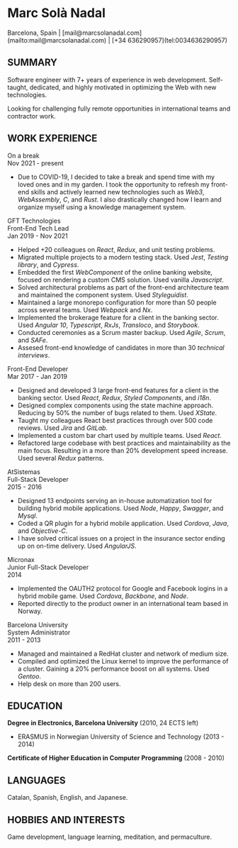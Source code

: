 Marc Solà Nadal
======

<div class="personal-details">
Barcelona, Spain | [mail@marcsolanadal.com](mailto:mail@marcsolanadal.com) | [+34 636290957](tel:0034636290957)
</div>

SUMMARY
------

Software engineer with 7+ years of experience in web development.
Self-taught, dedicated, and highly motivated in optimizing the Web with new technologies.

Looking for challenging fully remote opportunities in international teams and contractor work.

WORK EXPERIENCE
---------

<div class="experience">
<div class="job-title">On a break</div>
<div class="date">Nov 2021 - present</div>
</div>

- Due to COVID-19, I decided to take a break and spend time with my loved ones and in my garden.
I took the opportunity to refresh my front-end skills and actively learned new technologies such as *Web3*, *WebAssembly*, *C*, and *Rust*.
I also drastically changed how I learn and organize myself using a knowledge management system.

<div class="company">GFT Technologies</div>
<div class="experience">
<div class="job-title">Front-End Tech Lead</div>
<div class="date">Jan 2019 - Nov 2021</div>
</div>

- Helped +20 colleagues on *React*, *Redux*, and unit testing problems.
- Migrated multiple projects to a modern testing stack. Used *Jest*, *Testing library*, and *Cypress*.
- Embedded the first *WebComponent* of the online banking website, focused on rendering a custom CMS solution. Used vanilla *Javascript*.
- Solved architectural problems as part of the front-end architecture team and maintained the component system. Used *Styleguidist*.
- Maintained a large monorepo configuration for more than 50 people across several teams. Used *Webpack* and *Nx*.
- Implemented the brokerage feature for a client in the banking sector. Used *Angular 10*, *Typescript*, *RxJs*, *Transloco*, and *Storybook*.
- Conducted ceremonies as a Scrum master backup. Used *Agile*, *Scrum*, and *SAFe*.
- Assesed front-end knowledge of candidates in more than 30 *technical interviews*.

<div class="experience">
<div class="job-title">Front-End Developer</div>
<div class="date">Mar 2017 - Jan 2019</div>
</div>

- Designed and developed 3 large front-end features for a client in the banking sector. Used *React*, *Redux*, *Styled Components*, and *i18n*.
- Designed complex components using the state machine approach. Reducing by 50% the number of bugs related to them. Used *XState*.
- Taught my colleagues React best practices through over 500 code reviews. Used *Jira* and *GitLab*.
- Implemented a custom bar chart used by multiple teams. Used *React*.
- Refactored large codebase with best practices and maintainability as the main focus. Resulting in a more than 20% development speed increase. Used several *Redux* patterns.

<div class="company">AtSistemas</div>
<div class="experience">
<div class="job-title">Full-Stack Developer</div>
<div class="date">2015 - 2016</div>
</div>

- Designed 13 endpoints serving an in-house automatization tool for building hybrid mobile applications. Used *Node*, *Happy*, *Swagger*, and *Mysql*.
- Coded a QR plugin for a hybrid mobile application. Used *Cordova*, *Java*, and *Objective-C*.
- I have solved critical issues on a project in the insurance sector ending up on on-time delivery. Used *AngularJS*.

<div class="company">Micronax</div>
<div class="experience">
<div class="job-title">Junior Full-Stack Developer</div>
<div class="date">2014</div>
</div>

- Implemented the OAUTH2 protocol for Google and Facebook logins in a hybrid mobile game. Used *Cordova*, *Backbone*, and *Node*.
- Reported directly to the product owner in an international team based in Norway.

<div class="company">Barcelona University</div>
<div class="experience">
<div class="job-title">System Administrator</div>
<div class="date">2011 - 2013</div>
</div>

- Managed and maintained a RedHat cluster and network of medium size.
- Compiled and optimized the Linux kernel to improve the performance of a cluster. Gaining a 20% performance boost on all systems. Used *Gentoo*.
- Help desk on more than 200 users.

EDUCATION
---------

**Degree in Electronics, Barcelona University** (2010, 24 ECTS left)

- ERASMUS in Norwegian University of Science and Technology (2013 - 2014)

**Certificate of Higher Education in Computer Programming** (2008 - 2010)

LANGUAGES
---------

Catalan, Spanish, English, and Japanese.

HOBBIES AND INTERESTS
---------

Game development, language learning, meditation, and permaculture.
